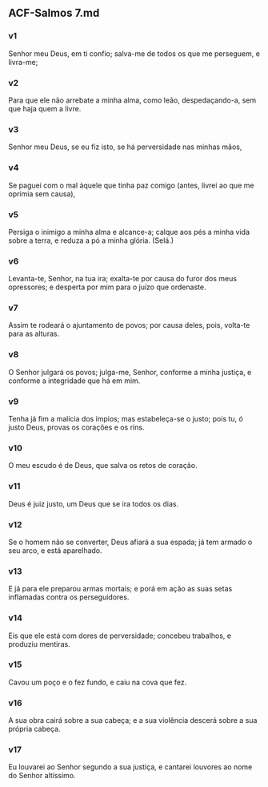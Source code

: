 ## ACF-Salmos 7.md
### v1
 Senhor meu Deus, em ti confio; salva-me de todos os que me perseguem, e livra-me;
### v2
 Para que ele não arrebate a minha alma, como leão, despedaçando-a, sem que haja quem a livre.
### v3
 Senhor meu Deus, se eu fiz isto, se há perversidade nas minhas mãos,
### v4
 Se paguei com o mal àquele que tinha paz comigo (antes, livrei ao que me oprimia sem causa),
### v5
 Persiga o inimigo a minha alma e alcance-a; calque aos pés a minha vida sobre a terra, e reduza a pó a minha glória. (Selá.)
### v6
 Levanta-te, Senhor, na tua ira; exalta-te por causa do furor dos meus opressores; e desperta por mim para o juízo que ordenaste.
### v7
 Assim te rodeará o ajuntamento de povos; por causa deles, pois, volta-te para as alturas.
### v8
 O Senhor julgará os povos; julga-me, Senhor, conforme a minha justiça, e conforme a integridade que há em mim.
### v9
 Tenha já fim a malícia dos ímpios; mas estabeleça-se o justo; pois tu, ó justo Deus, provas os corações e os rins.
### v10
 O meu escudo é de Deus, que salva os retos de coração.
### v11
 Deus é juiz justo, um Deus que se ira todos os dias.
### v12
 Se o homem não se converter, Deus afiará a sua espada; já tem armado o seu arco, e está aparelhado.
### v13
 E já para ele preparou armas mortais; e porá em ação as suas setas inflamadas contra os perseguidores.
### v14
 Eis que ele está com dores de perversidade; concebeu trabalhos, e produziu mentiras.
### v15
 Cavou um poço e o fez fundo, e caiu na cova que fez.
### v16
 A sua obra cairá sobre a sua cabeça; e a sua violência descerá sobre a sua própria cabeça.
### v17
 Eu louvarei ao Senhor segundo a sua justiça, e cantarei louvores ao nome do Senhor altíssimo.
